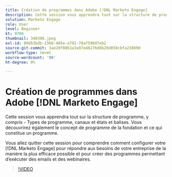 ```yaml
---
title: Création de programmes dans Adobe [!DNL Marketo Engage]
description: Cette session vous apprendra tout sur la structure de programme, y compris - Types de programme, canaux et états et balises.
solution: Marketo Engage
role: User
level: Beginner
kt: 9706
thumbnail: 340308.jpeg
exl-id: 00d63bdb-2360-485e-a791-78af59847eb2
source-git-commit: 3ae20f0861a3a97e40276d8b20d858cbfa238698
workflow-type: tm+mt
source-wordcount: '90'
ht-degree: 0%

---
```


# Création de programmes dans Adobe [!DNL Marketo Engage]

Cette session vous apprendra tout sur la structure de programme, y compris - Types de programme, canaux et états et balises. Vous découvrirez également le concept de programme de la fondation et ce qui constitue un programme.

Vous allez quitter cette session pour comprendre comment configurer votre [!DNL Marketo Engage] pour répondre aux besoins de votre entreprise de la manière la plus efficace possible et pour créer des programmes permettant d’exécuter des emails et des webinaires.

>[!VIDEO](https://video.tv.adobe.com/v/340308/?quality=12&learn=on)
